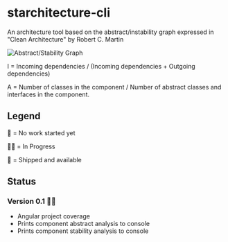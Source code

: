 # starchitecture-cli
An architecture tool based on the abstract/instability graph expressed in "Clean Architecture" by Robert C. Martin

![Abstract/Stability Graph](https://adriancitu.files.wordpress.com/2017/12/sapprinciple1.png)

I = Incoming dependencies / (Incoming dependencies + Outgoing dependencies)

A = Number of classes in the component / Number of abstract classes and interfaces in the component.

## Legend

🧠 = No work started yet

👨‍💻 = In Progress 

🚢 = Shipped and available

## Status

### Version 0.1 👨‍💻 
- Angular project coverage
- Prints component abstract analysis to console
- Prints component stability analysis to console
